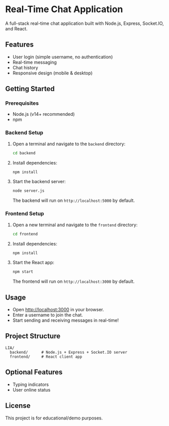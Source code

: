 # Real-Time Chat Application

A full-stack real-time chat application built with Node.js, Express, Socket.IO, and React.

## Features
- User login (simple username, no authentication)
- Real-time messaging
- Chat history
- Responsive design (mobile & desktop)

## Getting Started

### Prerequisites
- Node.js (v14+ recommended)
- npm

### Backend Setup
1. Open a terminal and navigate to the `backend` directory:
   ```bash
   cd backend
   ```
2. Install dependencies:
   ```bash
   npm install
   ```
3. Start the backend server:
   ```bash
   node server.js
   ```
   The backend will run on `http://localhost:5000` by default.

### Frontend Setup
1. Open a new terminal and navigate to the `frontend` directory:
   ```bash
   cd frontend
   ```
2. Install dependencies:
   ```bash
   npm install
   ```
3. Start the React app:
   ```bash
   npm start
   ```
   The frontend will run on `http://localhost:3000` by default.

## Usage
- Open [http://localhost:3000](http://localhost:3000) in your browser.
- Enter a username to join the chat.
- Start sending and receiving messages in real-time!

## Project Structure
```
LIA/
  backend/      # Node.js + Express + Socket.IO server
  frontend/     # React client app
```

## Optional Features
- Typing indicators
- User online status

## License
This project is for educational/demo purposes. 
